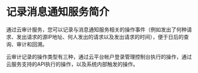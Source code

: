 # 记录消息通知服务简介<a name="smn_ug_0030"></a>

通过云审计服务，您可以记录与消息通知服务相关的操作事件（例如发出了何种请求、发出请求的源IP地址、何人发出的请求以及发出请求的时间），便于日后的查询、审计和回溯。

云审计记录的操作类型有三种，通过云平台帐户登录管理控制台执行的操作，通过云服务支持的API执行的操作，以及系统内部触发的操作。

